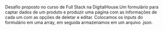 Desafio proposto no curso de Full Stack na DigitalHouse.Um formulário para captar dados de um produto e produzir uma página com as informações de cada um com as opções de deletar e editar.
Colocamos os inputs do formulário em uma array, em seguida armazenamos em um arquivo .json.
